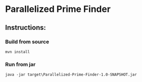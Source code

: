 # Parallelized Prime Finder

## Instructions:
### Build from source
`mvn install`

### Run from jar
`java -jar target\Parallelized-Prime-Finder-1.0-SNAPSHOT.jar`